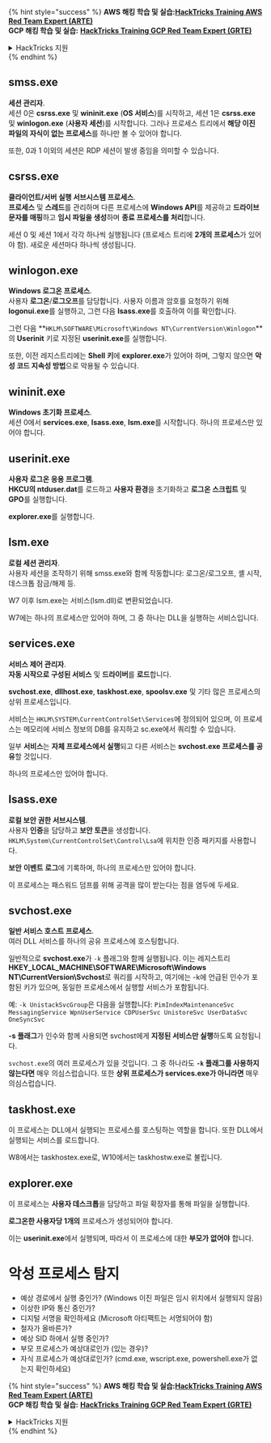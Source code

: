 {% hint style="success" %}
**AWS 해킹 학습 및 실습:**<img src="/.gitbook/assets/arte.png" alt="" data-size="line">[**HackTricks Training AWS Red Team Expert (ARTE)**](https://training.hacktricks.xyz/courses/arte)<img src="/.gitbook/assets/arte.png" alt="" data-size="line">\
**GCP 해킹 학습 및 실습:** <img src="/.gitbook/assets/grte.png" alt="" data-size="line">[**HackTricks Training GCP Red Team Expert (GRTE)**<img src="/.gitbook/assets/grte.png" alt="" data-size="line">](https://training.hacktricks.xyz/courses/grte)

<details>

<summary>HackTricks 지원</summary>

* [**구독 요금제**](https://github.com/sponsors/carlospolop)를 확인하세요!
* 💬 [**Discord 그룹**](https://discord.gg/hRep4RUj7f) 또는 [**텔레그램 그룹**](https://t.me/peass)에 **참여**하거나 **트위터** 🐦 [**@hacktricks\_live**](https://twitter.com/hacktricks\_live)**를 팔로우**하세요.
* [**HackTricks**](https://github.com/carlospolop/hacktricks) 및 [**HackTricks Cloud**](https://github.com/carlospolop/hacktricks-cloud) 깃허브 저장소로 **PR 제출**하여 해킹 요령을 공유하세요.

</details>
{% endhint %}


## smss.exe

**세션 관리자**.\
세션 0은 **csrss.exe** 및 **wininit.exe** (**OS 서비스**)를 시작하고, 세션 1은 **csrss.exe** 및 **winlogon.exe** (**사용자 세션**)를 시작합니다. 그러나 프로세스 트리에서 **해당 이진 파일의 자식이 없는 프로세스**를 하나만 볼 수 있어야 합니다.

또한, 0과 1 이외의 세션은 RDP 세션이 발생 중임을 의미할 수 있습니다.


## csrss.exe

**클라이언트/서버 실행 서브시스템 프로세스**.\
**프로세스** 및 **스레드**를 관리하며 다른 프로세스에 **Windows API**를 제공하고 **드라이브 문자를 매핑**하고 **임시 파일을 생성**하며 **종료 프로세스를 처리**합니다.

세션 0 및 세션 1에서 각각 하나씩 실행됩니다 (프로세스 트리에 **2개의 프로세스**가 있어야 함). 새로운 세션마다 하나씩 생성됩니다.


## winlogon.exe

**Windows 로그온 프로세스**.\
사용자 **로그온**/**로그오프**를 담당합니다. 사용자 이름과 암호를 요청하기 위해 **logonui.exe**를 실행하고, 그런 다음 **lsass.exe**를 호출하여 이를 확인합니다.

그런 다음 **`HKLM\SOFTWARE\Microsoft\Windows NT\CurrentVersion\Winlogon`**의 **Userinit** 키로 지정된 **userinit.exe**를 실행합니다.

또한, 이전 레지스트리에는 **Shell 키**에 **explorer.exe**가 있어야 하며, 그렇지 않으면 **악성 코드 지속성 방법**으로 악용될 수 있습니다.


## wininit.exe

**Windows 초기화 프로세스**. \
세션 0에서 **services.exe**, **lsass.exe**, **lsm.exe**를 시작합니다. 하나의 프로세스만 있어야 합니다.


## userinit.exe

**사용자 로그온 응용 프로그램**.\
**HKCU의 ntduser.dat**를 로드하고 **사용자 환경**을 초기화하고 **로그온 스크립트** 및 **GPO**를 실행합니다.

**explorer.exe**를 실행합니다.


## lsm.exe

**로컬 세션 관리자**.\
사용자 세션을 조작하기 위해 smss.exe와 함께 작동합니다: 로그온/로그오프, 셸 시작, 데스크톱 잠금/해제 등.

W7 이후 lsm.exe는 서비스(lsm.dll)로 변환되었습니다.

W7에는 하나의 프로세스만 있어야 하며, 그 중 하나는 DLL을 실행하는 서비스입니다.


## services.exe

**서비스 제어 관리자**.\
**자동 시작으로 구성된 서비스** 및 **드라이버**를 **로드**합니다.

**svchost.exe**, **dllhost.exe**, **taskhost.exe**, **spoolsv.exe** 및 기타 많은 프로세스의 상위 프로세스입니다.

서비스는 `HKLM\SYSTEM\CurrentControlSet\Services`에 정의되어 있으며, 이 프로세스는 메모리에 서비스 정보의 DB를 유지하고 sc.exe에서 쿼리할 수 있습니다.

일부 **서비스**는 **자체 프로세스에서 실행**되고 다른 서비스는 **svchost.exe 프로세스를 공유**할 것입니다.

하나의 프로세스만 있어야 합니다.


## lsass.exe

**로컬 보안 권한 서브시스템**.\
사용자 **인증**을 담당하고 **보안 토큰**을 생성합니다. `HKLM\System\CurrentControlSet\Control\Lsa`에 위치한 인증 패키지를 사용합니다.

**보안** **이벤트** **로그**에 기록하며, 하나의 프로세스만 있어야 합니다.

이 프로세스는 패스워드 덤프를 위해 공격을 많이 받는다는 점을 염두에 두세요.


## svchost.exe

**일반 서비스 호스트 프로세스**.\
여러 DLL 서비스를 하나의 공유 프로세스에 호스팅합니다.

일반적으로 **svchost.exe**가 `-k` 플래그와 함께 실행됩니다. 이는 레지스트리 **HKEY\_LOCAL\_MACHINE\SOFTWARE\Microsoft\Windows NT\CurrentVersion\Svchost**로 쿼리를 시작하고, 여기에는 -k에 언급된 인수가 포함된 키가 있으며, 동일한 프로세스에서 실행할 서비스가 포함됩니다.

예: `-k UnistackSvcGroup`은 다음을 실행합니다: `PimIndexMaintenanceSvc MessagingService WpnUserService CDPUserSvc UnistoreSvc UserDataSvc OneSyncSvc`

**-s 플래그**가 인수와 함께 사용되면 svchost에게 **지정된 서비스만 실행**하도록 요청됩니다.

`svchost.exe`의 여러 프로세스가 있을 것입니다. 그 중 하나라도 **`-k` 플래그를 사용하지 않는다면** 매우 의심스럽습니다. 또한 **상위 프로세스가 services.exe가 아니라면** 매우 의심스럽습니다.


## taskhost.exe

이 프로세스는 DLL에서 실행되는 프로세스를 호스팅하는 역할을 합니다. 또한 DLL에서 실행되는 서비스를 로드합니다.

W8에서는 taskhostex.exe로, W10에서는 taskhostw.exe로 불립니다.


## explorer.exe

이 프로세스는 **사용자 데스크톱**을 담당하고 파일 확장자를 통해 파일을 실행합니다.

**로그온한 사용자당 1개의** 프로세스가 생성되어야 합니다.

이는 **userinit.exe**에서 실행되며, 따라서 이 프로세스에 대한 **부모가 없어야** 합니다.


# 악성 프로세스 탐지

* 예상 경로에서 실행 중인가? (Windows 이진 파일은 임시 위치에서 실행되지 않음)
* 이상한 IP와 통신 중인가?
* 디지털 서명을 확인하세요 (Microsoft 아티팩트는 서명되어야 함)
* 철자가 올바른가?
* 예상 SID 하에서 실행 중인가?
* 부모 프로세스가 예상대로인가 (있는 경우)?
* 자식 프로세스가 예상대로인가? (cmd.exe, wscript.exe, powershell.exe가 없는지 확인하세요)


{% hint style="success" %}
**AWS 해킹 학습 및 실습:**<img src="/.gitbook/assets/arte.png" alt="" data-size="line">[**HackTricks Training AWS Red Team Expert (ARTE)**](https://training.hacktricks.xyz/courses/arte)<img src="/.gitbook/assets/arte.png" alt="" data-size="line">\
**GCP 해킹 학습 및 실습:** <img src="/.gitbook/assets/grte.png" alt="" data-size="line">[**HackTricks Training GCP Red Team Expert (GRTE)**<img src="/.gitbook/assets/grte.png" alt="" data-size="line">](https://training.hacktricks.xyz/courses/grte)

<details>

<summary>HackTricks 지원</summary>

* [**구독 요금제**](https://github.com/sponsors/carlospolop)를 확인하세요!
* 💬 [**Discord 그룹**](https://discord.gg/hRep4RUj7f) 또는 [**텔레그램 그룹**](https://t.me/peass)에 **참여**하거나 **트위터** 🐦 [**@hacktricks\_live**](https://twitter.com/hacktricks\_live)**를 팔로우**하세요.
* [**HackTricks**](https://github.com/carlospolop/hacktricks) 및 [**HackTricks Cloud**](https://github.com/carlospolop/hacktricks-cloud) 깃허브 저장소로 **PR 제출**하여 해킹 요령을 공유하세요.

</details>
{% endhint %}
